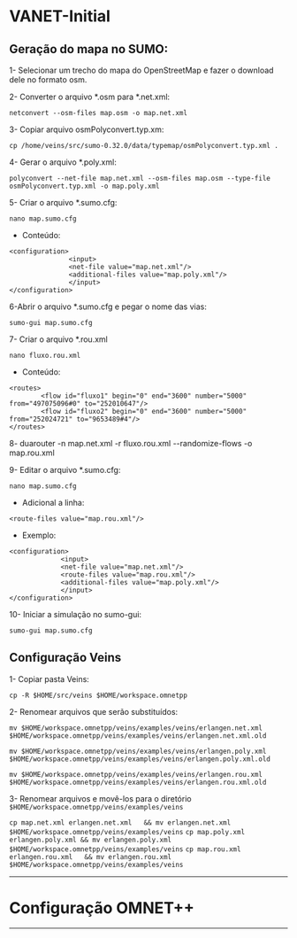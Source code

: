 # VANET-Initial

## Geração do mapa no SUMO:


1- Selecionar um trecho do mapa do OpenStreetMap e fazer o download dele no formato osm.

2- Converter o arquivo *.osm para *.net.xml:

`netconvert --osm-files map.osm -o map.net.xml`

3- Copiar arquivo osmPolyconvert.typ.xm:

`cp /home/veins/src/sumo-0.32.0/data/typemap/osmPolyconvert.typ.xml .`

4- Gerar o arquivo *.poly.xml:

`polyconvert --net-file map.net.xml --osm-files map.osm --type-file osmPolyconvert.typ.xml -o map.poly.xml`

5- Criar o arquivo *.sumo.cfg:

`nano map.sumo.cfg`

* Conteúdo:

```
<configuration>
               <input>
               <net-file value="map.net.xml"/>
               <additional-files value="map.poly.xml"/>
               </input>
</configuration>

```

6-Abrir o arquivo *.sumo.cfg e pegar o nome das vias:

`sumo-gui map.sumo.cfg`

7- Criar o arquivo  *.rou.xml

`nano fluxo.rou.xml`

* Conteúdo:

```
<routes>
        <flow id="fluxo1" begin="0" end="3600" number="5000" from="497075096#0" to="252010647"/>
        <flow id="fluxo2" begin="0" end="3600" number="5000" from="252024721" to="9653489#4"/>
</routes>
```

8- duarouter -n map.net.xml -r fluxo.rou.xml  --randomize-flows -o map.rou.xml

9- Editar o arquivo *.sumo.cfg:

`nano map.sumo.cfg`

* Adicional a linha:  

```
<route-files value="map.rou.xml"/>
```

* Exemplo:

```
<configuration>
             <input>
             <net-file value="map.net.xml"/>
             <route-files value="map.rou.xml"/>
             <additional-files value="map.poly.xml"/>
             </input>
</configuration>
```


10- Iniciar a simulação no sumo-gui:

`sumo-gui map.sumo.cfg`


## Configuração Veins

1- Copiar pasta Veins:

`cp -R $HOME/src/veins $HOME/workspace.omnetpp`

2- Renomear arquivos que serão substituídos:

`mv $HOME/workspace.omnetpp/veins/examples/veins/erlangen.net.xml   $HOME/workspace.omnetpp/veins/examples/veins/erlangen.net.xml.old`

`mv $HOME/workspace.omnetpp/veins/examples/veins/erlangen.poly.xml  $HOME/workspace.omnetpp/veins/examples/veins/erlangen.poly.xml.old`

`mv $HOME/workspace.omnetpp/veins/examples/veins/erlangen.rou.xml   $HOME/workspace.omnetpp/veins/examples/veins/erlangen.rou.xml.old`

3- Renomear arquivos e movê-los para o diretório `$HOME/workspace.omnetpp/veins/examples/veins`

`cp map.net.xml erlangen.net.xml   && mv erlangen.net.xml $HOME/workspace.omnetpp/veins/examples/veins`
`cp map.poly.xml erlangen.poly.xml && mv erlangen.poly.xml $HOME/workspace.omnetpp/veins/examples/veins`
`cp map.rou.xml erlangen.rou.xml   && mv erlangen.rou.xml $HOME/workspace.omnetpp/veins/examples/veins`

------------------------
# Configuração OMNET++
------------------------


